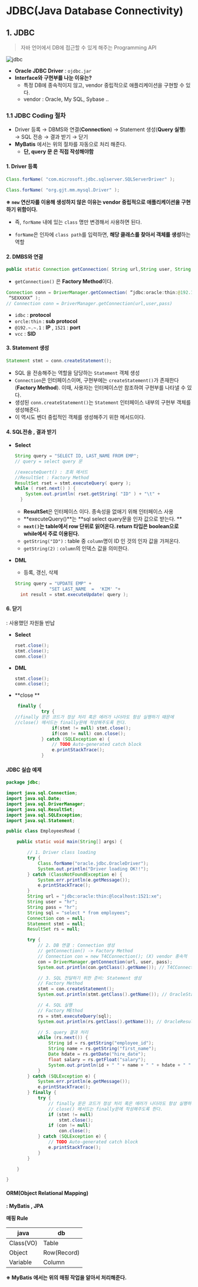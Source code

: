 # JDBC(Java Database Connectivity)





## 1. JDBC

> 자바 언어에서 DB에 접근할 수 있게 해주는 Programming API



![jdbc](https://user-images.githubusercontent.com/58682321/79037738-b1a52d00-7c0e-11ea-9e4f-4f9dc84d4e24.PNG)



- **Oracle JDBC Driver** :  `ojdbc.jar`
- **Interface와 구현부를 나눈 이유는?**
  - 특정 DB에 종속적이지 않고, vendor 중립적으로 애플리케이션을 구현할 수 있다.
  - vendor : Oracle, My SQL, Sybase ..



### 1.1 JDBC Coding 절차

- Driver 등록 → DBMS와 연결(**Connection**) → Statement 생성(**Query 실행**) → SQL 전송 → 결과 받기 → 닫기
- **MyBatis** 에서는 위의 절차를 자동으로 처리 해준다.
  - **단, query 문 은 직접 작성해야함**



#### 1. Driver 등록

```java
Class.forName( "com.microsoft.jdbc.sqlserver.SQLServerDriver" ); 
 
Class.forName( "org.gjt.mm.mysql.Driver" );
```

**※ `new` 연산자를 이용해 생성하지 않은 이유는 vendor 중립적으로 애플리케이션을 구현하기 위함이다.**

- 즉, `forName` 내에 있는 `class` 명만 변경해서 사용하면 된다.

- `forName`은 인자에 `class path`를 입력하면, **해당 클래스를 찾아서 객체를 생성**하는 역할 



#### 2. DMBS와 연결

```java
public static Connection getConnection( String url,String user, String password ) throws SQLException 
```

- `getConnection()` 은 **Factory Method**이다.

  

```java
Connection conn = DriverManager.getConnection( “jdbc:oracle:thin:@192.168.0.200:1521:VCC”,                “SEXXXXX”,             
 “SEXXXXX” );
// Connection conn = DriverManager.getConnection(url,user,pass)
```

- `idbc` : **protocol**
- `orcle:thin` : **sub protocol**
- `@192.~.~.1` : **IP** ,   `1521` : **port**
- `vcc` : **SID**



#### 3. Statement 생성

```java
Statement stmt = conn.createStatement(); 
```

- SQL 을 전송해주는 역할을 담당하는 `Statement` 객체 생성
- `Connection`은 인터페이스이며, 구현부에는 `createStatement()`가 존재한다(**Factory Method**). 이때, 사용자는 인터페이스만 참조하여 구현부를 나타낼 수 있다. 
- 생성된 `conn.createStatement()`는 `Statement` 인터페이스 내부의 구현부 객체를 생성해준다. 
- 이 역시도 벤더 중립적인 객체를 생성해주기 위한 메서드이다.



#### 4. SQL전송 , 결과 받기

- **Select**

  ```java
  String query = "SELECT ID, LAST_NAME FROM EMP"; 
  // query = select query 문
  
  //executeQuert() : 조회 메서드
  //ResultSet : Factory Method
  ResultSet rset = stmt.executeQuery( query ); 
  while ( rset.next() ) {     
      System.out.println( rset.getString( "ID" ) + "\t" +                                      rset.getString( 2 ) );
  	}
  ```

  - **ResultSet**은 인터페이스 이다. 종속성을 없애기 위해 인터페이스 사용
  - **executeQuery()**는 **sql select query문을 인자 값으로 받는다.  **
  - **`next()`는 table에서 row 단위로 읽어온다. return 타입은 boolean으로 while에서 주로 이용된다.**
  - `getString("ID")` : table 중 `column`명이 ID 인 것의 인자 값을 가져온다.
  - `getString(2)` : `column`의 인덱스 값을 의미한다.

  

- **DML**

  - 등록, 갱신, 삭제
  
  ```java
  String query = "UPDATE EMP" +
      		   "SET LAST_NAME  =  'KIM' "+                           			"WHERE  ID =  '100000'  ";  
	int result = stmt.executeUpdate( query ); 
  ```
  
  

#### 6. 닫기

: 사용했던 자원들 반납

- **Select**

  ```java
  rset.close(); 
  stmt.close(); 
  conn.close()
  ```

  

- **DML**

  ```java
  stmt.close(); 
  conn.close();
  ```




- **close **

  ```java
   finally {
  			try {
  //finally 문은 코드가 정상 처리 혹은 에러가 나더라도 항상 실행하기 때문에
  //close() 메서드는 finally문에 작성해주도록 한다.
  				if(stmt != null) stmt.close();
  				if(con != null) con.close();
  			} catch (SQLException e) {
  				// TODO Auto-generated catch block
  				e.printStackTrace();
  			}
  ```



#### JDBC 실습 예제

```java
package jdbc;

import java.sql.Connection;
import java.sql.Date;
import java.sql.DriverManager;
import java.sql.ResultSet;
import java.sql.SQLException;
import java.sql.Statement;

public class EmployeesRead {

	public static void main(String[] args) {

		// 1. Driver class loading
		try {
			Class.forName("oracle.jdbc.OracleDriver");
			System.out.println("Driver loading OK!!");
		} catch (ClassNotFoundException e) {
			System.err.println(e.getMessage());
			e.printStackTrace();
		}
		String url = "jdbc:oracle:thin:@localhost:1521:xe";
		String user = "hr";
		String pass = "hr";
		String sql = "select * from employees";
		Connection con = null;
		Statement stmt = null;
		ResultSet rs = null;

		try {
			// 2. DB 연결 : Connection 생성
			// getConnection() -> Factory Method
			// Connection con = new T4CConnection(); (X) vendor 종속적
			con = DriverManager.getConnection(url, user, pass);
			System.out.println(con.getClass().getName()); // T4CConnection

			// 3. SQL 전달하기 위한 준비: Statement 생성
			// Factory Method
			stmt = con.createStatement();
			System.out.println(stmt.getClass().getName()); // OracleStatementWrapper

			// 4. SQL 실행
			// Factory MEthod
			rs = stmt.executeQuery(sql);
			System.out.println(rs.getClass().getName()); // OracleResultSetImpl

			// 5. query 결과 처리
			while (rs.next()) {
				String id = rs.getString("employee_id");
				String name = rs.getString("first_name");
				Date hdate = rs.getDate("hire_date");
				float salary = rs.getFloat("salary");
				System.out.println(id + " " + name + " " + hdate + " " + salary);
			}
		} catch (SQLException e) {
			System.err.println(e.getMessage());
			e.printStackTrace();
		} finally {
			try {
				// finally 문은 코드가 정상 처리 혹은 에러가 나더라도 항상 실행하기 때문에
				// close() 메서드는 finally문에 작성해주도록 한다.
				if (stmt != null)
					stmt.close();
				if (con != null)
					con.close();
			} catch (SQLException e) {
				// TODO Auto-generated catch block
				e.printStackTrace();
			}
		}

	}

}
```







#### ORM(Object Relational Mapping)

**: MyBatis , JPA**



**매핑 Rule**

| java      | db          |
| --------- | ----------- |
| Class(VO) | Table       |
| Object    | Row(Record) |
| Variable  | Column      |

**※ MyBatis 에서는 위의 매핑 작업을 알아서 처리해준다.**


